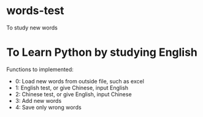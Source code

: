 # words-test
To study new words

# To Learn Python by studying English 

Functions to implemented:

* 0: Load new words from outside file, such as excel
* 1: English test, or give Chinese, input English
* 2: Chinese test, or give English, input Chinese
* 3: Add new words
* 4: Save only wrong words

